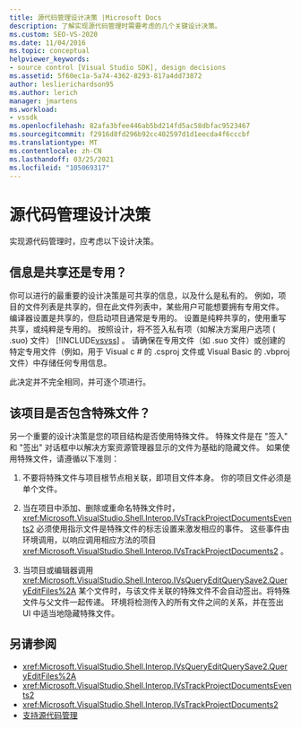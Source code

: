 ```yaml
---
title: 源代码管理设计决策 |Microsoft Docs
description: 了解实现源代码管理时需要考虑的几个关键设计决策。
ms.custom: SEO-VS-2020
ms.date: 11/04/2016
ms.topic: conceptual
helpviewer_keywords:
- source control [Visual Studio SDK], design decisions
ms.assetid: 5f60ec1a-5a74-4362-8293-817a4dd73872
author: leslierichardson95
ms.author: lerich
manager: jmartens
ms.workload:
- vssdk
ms.openlocfilehash: 82afa3bfee446ab5bd214fd5ac58dbfac9523467
ms.sourcegitcommit: f2916d8fd296b92cc402597d1d1eecda4f6cccbf
ms.translationtype: MT
ms.contentlocale: zh-CN
ms.lasthandoff: 03/25/2021
ms.locfileid: "105069317"
---
```

# <a name="source-control-design-decisions"></a>源代码管理设计决策
实现源代码管理时，应考虑以下设计决策。

## <a name="will-information-be-shared-or-private"></a>信息是共享还是专用？
 你可以进行的最重要的设计决策是可共享的信息，以及什么是私有的。 例如，项目的文件列表是共享的，但在此文件列表中，某些用户可能想要拥有专用文件。 编译器设置是共享的，但启动项目通常是专用的。 设置是纯粹共享的，使用重写共享，或纯粹是专用的。 按照设计，将不签入私有项（如解决方案用户选项 ( .suo) 文件） [!INCLUDE[vsvss](../../extensibility/includes/vsvss_md.md)] 。 请确保在专用文件（如 .suo 文件）或创建的特定专用文件（例如，用于 Visual c # 的 .csproj 文件或 Visual Basic 的 .vbproj 文件）中存储任何专用信息。

 此决定并不完全相同，并可逐个项进行。

## <a name="will-the-project-include-special-files"></a>该项目是否包含特殊文件？
 另一个重要的设计决策是您的项目结构是否使用特殊文件。 特殊文件是在 "签入" 和 "签出" 对话框中以解决方案资源管理器显示的文件为基础的隐藏文件。 如果使用特殊文件，请遵循以下准则：

1. 不要将特殊文件与项目根节点相关联，即项目文件本身。 你的项目文件必须是单个文件。

2. 当在项目中添加、删除或重命名特殊文件时， <xref:Microsoft.VisualStudio.Shell.Interop.IVsTrackProjectDocumentsEvents2> 必须使用指示文件是特殊文件的标志设置来激发相应的事件。 这些事件由环境调用，以响应调用相应方法的项目 <xref:Microsoft.VisualStudio.Shell.Interop.IVsTrackProjectDocuments2> 。

3. 当项目或编辑器调用 <xref:Microsoft.VisualStudio.Shell.Interop.IVsQueryEditQuerySave2.QueryEditFiles%2A> 某个文件时，与该文件关联的特殊文件不会自动签出。将特殊文件与父文件一起传递。 环境将检测传入的所有文件之间的关系，并在签出 UI 中适当地隐藏特殊文件。

## <a name="see-also"></a>另请参阅
- <xref:Microsoft.VisualStudio.Shell.Interop.IVsQueryEditQuerySave2.QueryEditFiles%2A>
- <xref:Microsoft.VisualStudio.Shell.Interop.IVsTrackProjectDocumentsEvents2>
- <xref:Microsoft.VisualStudio.Shell.Interop.IVsTrackProjectDocuments2>
- [支持源代码管理](../../extensibility/internals/supporting-source-control.md)
